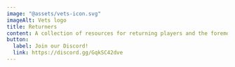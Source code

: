 ```yaml
---
image: "@assets/vets-icon.svg"
imageAlt: Vets logo
title: Returners
content: A collection of resources for returning players and the foremost gathering place for older players to reminisce about the game's earlier days.
button:
  label: Join our Discord!
  link: https://discord.gg/GqkSC42dve
---
```

